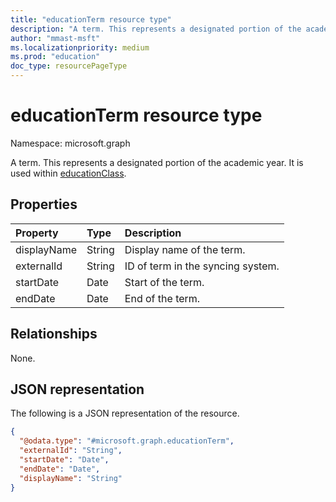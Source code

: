 ```yaml
---
title: "educationTerm resource type"
description: "A term. This represents a designated portion of the academic year. It is used within educationClass."
author: "mmast-msft"
ms.localizationpriority: medium
ms.prod: "education"
doc_type: resourcePageType
---
```


# educationTerm resource type

Namespace: microsoft.graph

A term. This represents a designated portion of the academic year. It is used within [educationClass](educationclass.md).

## Properties

| Property    | Type   | Description                       |
| :---------- | :----- | :-------------------------------- |
| displayName | String | Display name of the term.         |
| externalId  | String | ID of term in the syncing system. |
| startDate   | Date   | Start of the term.                |
| endDate     | Date   | End of the term.                  |

## Relationships

None.

## JSON representation

The following is a JSON representation of the resource.

<!-- {
  "blockType": "resource",
  "@odata.type": "microsoft.graph.educationTerm"
}
-->

```json
{
  "@odata.type": "#microsoft.graph.educationTerm",
  "externalId": "String",
  "startDate": "Date",
  "endDate": "Date",
  "displayName": "String"
}
```
